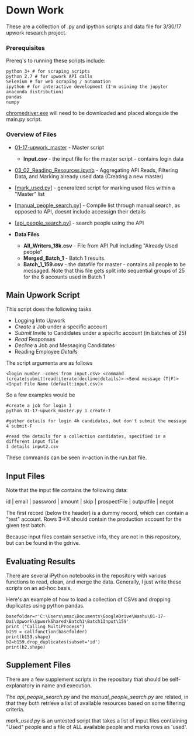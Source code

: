 # Down Work

These are a collection of .py and ipython scripts and data file for 3/30/17 upwork research project.

### Prerequisites

Prereq's to running these scripts include:
```
python 3+ # for scraping scripts
python 2.7 # for upwork API calls
Selenium # for web scraping / automation
ipython # for interactive development (I'm usining the jupyter anaconda distribution)
pandas
numpy
```
[chromedriver.exe](https://sites.google.com/a/chromium.org/chromedriver/) will need to be downloaded and placed alongside the main.py script. 

### Overview of Files

* [01-17-upwork_master](#main) - Master script
  * **Input.csv** - the input file for the master script - contains login data

* [03_02_Reading_Resources.ipynb](#readAPI) - Aggregating API Reads, Filtering Data, and Marking already used data (Creating a new master)
* [[mark_used.py]](#supplement) - generalized script for marking used files within a "Master" list
* [[manual_people_search.py]](#suppleemnt) - Compile list through manual search, as opposed to API, doesnt include accessign their details
* [[api_people_search.py]](#supplement) - search people using the API
* **Data Files**
  * **All_Writers_18k.csv** - File from API Pull including "Already Used people"
  * **Merged_Batch_1** - Batch 1 results.
  * **Batch_1_159.csv** - the datafile for master - contains all people to be messaged. Note that this file gets split into sequential groups of 25 for the 6 accounts used in Batch 1

<a name="main"></a>
## Main Upwork Script

This script does the following tasks
* Logging Into Upwork
* *Create* a Job under a specific account
* *Submit* Invite to Candidates under a specific account (in batches of 25)
* *Read* Responses
* *Decline* a Job and Messaging Candidates
* Reading Employee *Details*

The script argumenta are as follows

```
<login number -comes from input.csv> <command (create|submit|read|iterate|decline|details)>-<Send message (T|F)> <Input File Name (default:input.csv)>
```
So a few examples would be
```
#create a job for login 1
python 01-17-upwork_master.py 1 create-T

#gather details for login 4h candidates, but don't submit the message
4 submit-F

#read the details for a collection candidates, specified in a different input file
1 details input2.csv
```

These commands can be seen in-action in the run.bat file.

## Input Files

Note that the input file contains the following data:

id | email |	password | amount	| skip	| prospectFile | outputfile | negot

The first record (below the header) is a dummy record, which can contain a "test" account. Rows 3->X should contain the production account for the given test batch.

Because input files contain sensetive info, they are not in this repository, but can be found in the gdrive.

<a name="readAPI"></a>
## Evaluating Results

There are several iPython notebooks in the repository with various functions to read, clean, and merge the data.  Generally, I just write these scripts on an ad-hoc basis.

Here's an example of how to load a collection of CSVs and dropping duplicates using python pandas.

```
basefolder=r'C:\Users\amac\Documents\GoogleDrive\Washu\01-17-Dai\Upwork\UpworkShared\Batch1\Batch1Input\159'
print ("Calling MultiProcess")
b159 = callfunction(basefolder)
print(b159.shape)
b2=b159.drop_duplicates(subset='id')
print(b2.shape)
```

<a name="supplement"></a>
## Supplement Files

There are a few supplement scripts in the repository that should be self-explanatory in name and execution.

The *api_people_search.py* and the *manual_people_search.py* are related, in that they both retrieve a list of available resources based on some filtering criteria.  

*mark_used.py* is an untested script that takes a list of input files contiaining "Used" people and a file of ALL available people and marks rows as 'used'.
